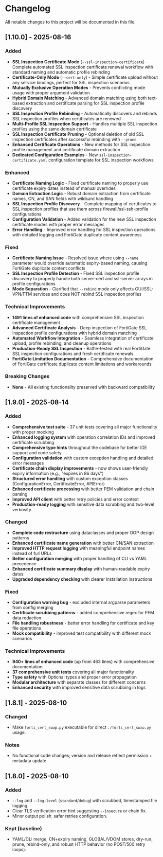 # Changelog
All notable changes to this project will be documented in this file.

## [1.10.0] - 2025-08-16
### Added
- **SSL Inspection Certificate Mode** (`--ssl-inspection-certificate`) - Complete automated SSL inspection certificate renewal workflow with standard naming and automatic profile rebinding
- **Certificate-Only Mode** (`--cert-only`) - Simple certificate upload without any service bindings, perfect for SSL inspection scenarios
- **Mutually Exclusive Operation Modes** - Prevents conflicting mode usage with proper argument validation
- **Hybrid Domain Matching** - Advanced domain matching using both text-based extraction and certificate parsing for SSL inspection profile discovery
- **SSL Inspection Profile Rebinding** - Automatically discovers and rebinds SSL inspection profiles when certificates are renewed
- **Multi-Profile SSL Inspection Support** - Handles multiple SSL inspection profiles using the same domain certificate
- **SSL Inspection Certificate Pruning** - Optional deletion of old SSL inspection certificates after successful rebinding with `--prune`
- **Enhanced Certificate Operations** - New methods for SSL inspection profile management and certificate domain extraction
- **Dedicated Configuration Examples** - New `ssl-inspection-certificate.yaml` configuration template for SSL inspection workflows

### Enhanced
- **Certificate Naming Logic** - Fixed certificate naming to properly use certificate expiry dates instead of manual overrides
- **Domain Extraction Logic** - Robust domain extraction from certificate names, CN, and SAN fields with wildcard handling
- **SSL Inspection Profile Discovery** - Complete mapping of certificates to SSL inspection profiles that use them across firewall/ssl-ssh-profile configurations
- **Configuration Validation** - Added validation for the new SSL inspection certificate modes with proper error messages
- **Error Handling** - Improved error handling for SSL inspection operations with detailed logging and FortiGate duplicate content awareness

### Fixed
- **Certificate Naming Issue** - Resolved issue where using `--name` parameter would override automatic expiry-based naming, causing FortiGate duplicate content conflicts
- **SSL Inspection Profile Detection** - Fixed SSL inspection profile discovery to properly handle both server-cert and ssl-server arrays in profile configurations
- **Mode Separation** - Clarified that `--rebind` mode only affects GUI/SSL-VPN/FTM services and does NOT rebind SSL inspection profiles

### Technical Improvements
- **1491 lines of enhanced code** with comprehensive SSL inspection certificate management
- **Advanced Certificate Analysis** - Deep inspection of FortiGate SSL inspection profile configurations with hybrid domain matching
- **Automated Workflow Integration** - Seamless integration of certificate upload, profile rebinding, and cleanup operations
- **Production-Ready SSL Inspection** - Battle-tested with real FortiGate SSL inspection configurations and fresh certificate renewals
- **FortiGate Limitation Documentation** - Comprehensive documentation of FortiGate certificate duplicate content limitations and workarounds

### Breaking Changes
- **None** - All existing functionality preserved with backward compatibility

## [1.9.0] - 2025-08-14
### Added
- **Comprehensive test suite** - 37 unit tests covering all major functionality with proper mocking
- **Enhanced logging system** with operation correlation IDs and improved certificate scrubbing
- **Comprehensive type hints** throughout the codebase for better IDE support and code safety
- **Configuration validation** with custom exception handling and detailed error messages
- **Certificate chain display improvements** - now shows user-friendly expiry information (e.g., "expires in 86 days")
- **Structured error handling** with custom exception classes (ConfigurationError, CertificateError, APIError)
- **Enhanced certificate processing** with better PEM validation and chain parsing
- **Improved API client** with better retry policies and error context
- **Production-ready logging** with sensitive data scrubbing and two-level verbosity

### Changed
- **Complete code restructure** using dataclasses and proper OOP design patterns
- **Enhanced certificate name generation** with better CN/SAN extraction
- **Improved HTTP request logging** with meaningful endpoint names instead of full URLs
- **Better configuration merging** with proper handling of CLI vs YAML precedence
- **Enhanced certificate summary display** with human-readable expiry dates
- **Upgraded dependency checking** with clearer installation instructions

### Fixed
- **Configuration warning bug** - excluded internal argparse parameters from config merging
- **Certificate scrubbing patterns** - added comprehensive regex for PEM data redaction
- **File handling robustness** - better error handling for certificate and key file operations
- **Mock compatibility** - improved test compatibility with different mock scenarios

### Technical Improvements
- **940+ lines of enhanced code** (up from 463 lines) with comprehensive documentation
- **37 comprehensive unit tests** covering all major functionality
- **Type safety** with Optional types and proper error propagation
- **Modular architecture** with separate classes for different concerns
- **Enhanced security** with improved sensitive data scrubbing in logs

## [1.8.1] - 2025-08-10
### Changed
- Make `forti_cert_swap.py` executable for direct `./forti_cert_swap.py` usage.

### Notes
- No functional code changes; version and release reflect permission + metadata update.

## [1.8.0] - 2025-08-10
### Added
- `--log` and `--log-level` (`standard`/`debug`) with scrubbed, timestamped file logging.
- Clear TLS verification error hint suggesting `--insecure` or chain fix.
- Minor output polish; safer retries configuration.

### Kept (baseline)
- YAML/CLI merge, CN+expiry naming, GLOBAL/VDOM stores, dry-run, prune, rebind-only,
  and robust HTTP behavior (no POST/500 retry loops).